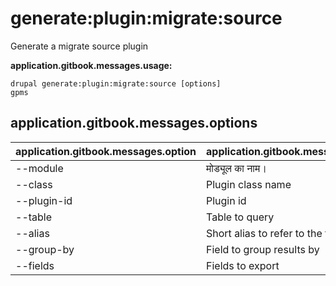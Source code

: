# generate:plugin:migrate:source
Generate a migrate source plugin

**application.gitbook.messages.usage:**
```
drupal generate:plugin:migrate:source [options]
gpms
```

## application.gitbook.messages.options
application.gitbook.messages.option | application.gitbook.messages.details
-------|-------------
--module | मोड्यूल का नाम।
--class | Plugin class name
--plugin-id | Plugin id
--table | Table to query
--alias | Short alias to refer to the table as
--group-by | Field to group results by
--fields | Fields to export
